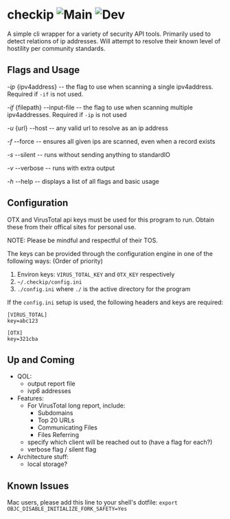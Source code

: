 # checkip ![Main](https://github.com/t-a-y-l-o-r/checkip/workflows/Main/badge.svg) ![Dev](https://github.com/t-a-y-l-o-r/checkip/workflows/Dev/badge.svg)
A simple cli wrapper for a variety of security API tools.
Primarily used to detect relations of ip addresses.
Will attempt to resolve their known level of hostility per community standards.

## Flags and Usage
  _-ip_ {ipv4address} -- the flag to use when scanning a single ipv4address. Required if `-if` is not used.

  _-if_ {filepath} --input-file -- the flag to use when scanning multiple
                                      ipv4addresses. Required if `-ip` is not used

  _-u_ {url} --host -- any valid url to resolve as an ip address

  _-f_ --force -- ensures all given ips are scanned,
			even when a record exists

  _-s_ --silent -- runs without sending anything to standardIO

  _-v_ --verbose -- runs with extra output

  _-h_ --help -- displays a list of all flags and basic usage

## Configuration
OTX and VirusTotal api keys must be used for this program to run.
Obtain these from their offical sites for personal use.

NOTE: Please be mindful and respectful of their TOS.

The keys can be provided through the configuration engine in one of the following ways:
(Order of priority)
1. Environ keys: `VIRUS_TOTAL_KEY` and `OTX_KEY` respectively
2. `~/.checkip/config.ini`
3. `./config.ini` where `./` is the active directory for the program

If the `config.ini` setup is used, the following headers and keys are required:

```
[VIRUS_TOTAL]
key=abc123

[OTX]
key=321cba
```

## Up and Coming
  * QOL:
    * output report file
    * ivp6 addresses
  * Features:
    * For VirusTotal long report, include:
      * Subdomains
      * Top 20 URLs
      * Communicating Files
      * Files Referring
    * specify which client will be reached out to (have a flag for each?)
    * verbose flag / silent flag
  * Architecture stuff:
    * local storage?

## Known Issues
Mac users, please add this line to your shell's dotfile:
`export OBJC_DISABLE_INITIALIZE_FORK_SAFETY=Yes`
